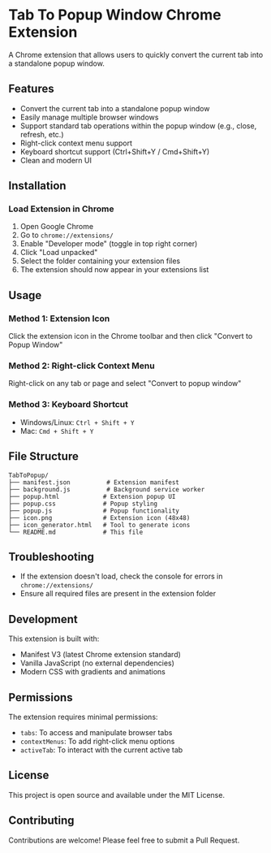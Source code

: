 # Tab To Popup Window Chrome Extension

A Chrome extension that allows users to quickly convert the current tab into a standalone popup window.

## Features

- Convert the current tab into a standalone popup window
- Easily manage multiple browser windows
- Support standard tab operations within the popup window (e.g., close, refresh, etc.)
- Right-click context menu support
- Keyboard shortcut support (Ctrl+Shift+Y / Cmd+Shift+Y)
- Clean and modern UI

## Installation

### Load Extension in Chrome
1. Open Google Chrome
2. Go to `chrome://extensions/`
3. Enable "Developer mode" (toggle in top right corner)
4. Click "Load unpacked"
5. Select the folder containing your extension files
6. The extension should now appear in your extensions list

## Usage

### Method 1: Extension Icon
Click the extension icon in the Chrome toolbar and then click "Convert to Popup Window"

### Method 2: Right-click Context Menu
Right-click on any tab or page and select "Convert to popup window"

### Method 3: Keyboard Shortcut
- Windows/Linux: `Ctrl + Shift + Y`
- Mac: `Cmd + Shift + Y`

## File Structure

```
TabToPopup/
├── manifest.json          # Extension manifest
├── background.js          # Background service worker
├── popup.html            # Extension popup UI
├── popup.css             # Popup styling
├── popup.js              # Popup functionality
├── icon.png              # Extension icon (48x48)
├── icon_generator.html   # Tool to generate icons
└── README.md             # This file
```

## Troubleshooting

- If the extension doesn't load, check the console for errors in `chrome://extensions/`
- Ensure all required files are present in the extension folder

## Development

This extension is built with:
- Manifest V3 (latest Chrome extension standard)
- Vanilla JavaScript (no external dependencies)
- Modern CSS with gradients and animations

## Permissions

The extension requires minimal permissions:
- `tabs`: To access and manipulate browser tabs
- `contextMenus`: To add right-click menu options
- `activeTab`: To interact with the current active tab

## License

This project is open source and available under the MIT License.

## Contributing

Contributions are welcome! Please feel free to submit a Pull Request.
